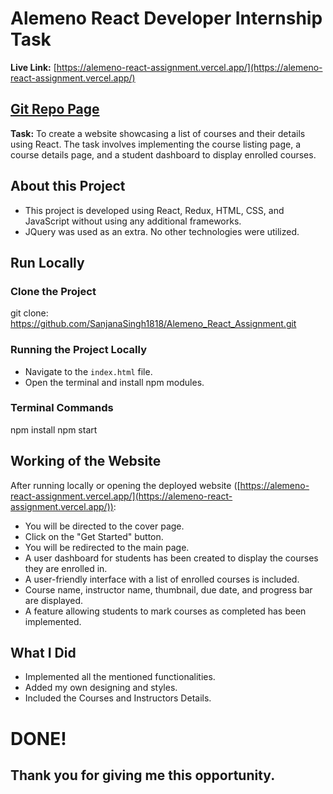 # Alemeno React Developer Internship Task

**Live Link:**   [https://alemeno-react-assignment.vercel.app/](https://alemeno-react-assignment.vercel.app/)

## [Git Repo Page](https://github.com/SanjanaSingh1818/Alemeno_React_Assignment)

**Task:** To create a website showcasing a list of courses and their details using React. The task involves implementing the course listing page, a course details page, and a student dashboard to display enrolled courses.

## About this Project

- This project is developed using React, Redux, HTML, CSS, and JavaScript without using any additional frameworks.
- JQuery was used as an extra. No other technologies were utilized.

## Run Locally

### Clone the Project

git clone:
https://github.com/SanjanaSingh1818/Alemeno_React_Assignment.git

### Running the Project Locally

- Navigate to the `index.html` file.
- Open the terminal and install npm modules.

### Terminal Commands
npm install
npm start


## Working of the Website

After running locally or opening the deployed website ([https://alemeno-react-assignment.vercel.app/](https://alemeno-react-assignment.vercel.app/)):

- You will be directed to the cover page.
- Click on the "Get Started" button.
- You will be redirected to the main page.
- A user dashboard for students has been created to display the courses they are enrolled in.
- A user-friendly interface with a list of enrolled courses is included.
- Course name, instructor name, thumbnail, due date, and progress bar are displayed.
- A feature allowing students to mark courses as completed has been implemented.

## What I Did

- Implemented all the mentioned functionalities.
- Added my own designing and styles.
- Included the Courses and Instructors Details.

# DONE!
## Thank you for giving me this opportunity.
